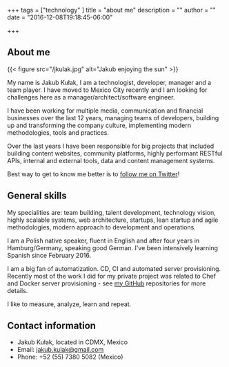 +++
tags = ["technology"
]
title = "about me"
description = ""
author = ""
date = "2016-12-08T19:18:45-06:00"

+++

## About me

{{< figure src="/jkulak.jpg" alt="Jakub enjoying the sun" >}}

My name is Jakub Kułak, I am a technologist, developer, manager and a team player. I have moved to Mexico City recently and I am looking for challenges here as a manager/architect/software engineer.

I have been working for multiple media, communication and financial businesses over the last 12 years, managing teams of developers, building up and transforming the company culture, implementing modern methodologies, tools and practices.

Over the last years I have been responsible for big projects that included building content websites, community platforms, highly performant RESTful APIs, internal and external tools, data and content management systems.

Best way to get to know me better is to [follow me on Twitter](https://twitter.com/jakub_kulak)!

## General skills

My specialities are: team building, talent development, technology vision, highly scalable systems, web architecture, startups, lean startup and agile methodologies, modern approach to development and operations.

I am a Polish native speaker, fluent in English and after four years in Hamburg/Germany, speaking good German. I've been intensively learning Spanish since February 2016.

I am a big fan of automatization. CD, CI and automated server provisioning. Recently most of the work I did for my private project was related to Chef and Docker server provisioning - see [my GitHub](https://github.com/jkulak) repositories for more details.

I like to measure, analyze, learn and repeat.

## Contact information

* Jakub Kułak, located in CDMX, Mexico
* Email: jakub.kulak@gmail.com
* Phone: +52 (55) 7380 5082 (Mexico)
